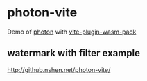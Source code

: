 # photon-vite

Demo of [photon](https://github.com/silvia-odwyer/photon) with [vite-plugin-wasm-pack](https://github.com/nshen/vite-plugin-wasm-pack)

## watermark with filter example

http://github.nshen.net/photon-vite/
